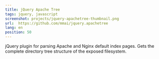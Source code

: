 ```yaml
---
title: jQuery Apache Tree
tags: jquery, javascript
screenshot: projects/jquery-apachetree-thumbnail.png
url:  https://github.com/mmai/jquery.apachetree
lang: en
position: 50
---
```


jQuery plugin for parsing Apache and Nginx default index pages. Gets the complete directory tree structure of the exposed filesystem.
